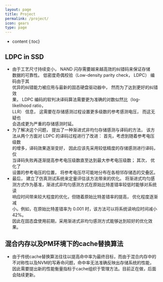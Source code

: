 ```yaml
---
layout: page
title: Project
permalink: /project/
icon: gears
type: page
---
```


* content
{:toc}

## LDPC in SSD
* 由于工艺尺寸持续变小， NAND 闪存需要越来越高效的纠错码来保证存储  
数据的可靠性。 低密度奇偶校验（Low-density parity check， LDPC） 编码由于其  
优异的纠错能力被应用与最新的固态硬盘驱动器中， 然而为了达到更好的纠错效  
果， LDPC 编码的软判决译码算法需要更为准确的对数似然比（log-likelihood ratio，  
LLR） 信息， 这需要在存储感测过程设置更多级数的参考感测电压， 而这无疑也  
会造成更为严重的存储感测时延。  
* 为了解决这个问题， 提出了一种渐进式非均匀存储感测与译码的方法， 该方  
法从两个方面对 LDPC 的译码过程进行了改进： 首先，考虑到随着参考电压级数  
的增多，译码效果逐渐变好， 因此应该先采用较低精度的存储感测进行译码，仅  
当译码失败再逐渐提高参考电压级数直至达到最大参考电压级数； 其次， 优化了  
设置的参考电压的位置， 将参考电压尽可能地分布在各相邻存储态的交叠区。  
* 最后， 建立了仿真测试系统来定量评估该方法带来的优化。 将渐进式均匀感  
测方式作为基准，渐进式非均匀感测方式在原始比特差错率较低时能够对系统读  
响应时间带来较大程度的优化，但随着原始比特差错率的提高， 优化程度逐渐减  
小。例如，在原始比特差错率为 0.001 时，该方法可以将系统读响应时间减小 42%。  
因此在固态盘使用前期，采用渐进式非均匀感测方式能够达到较好的优化效果。

## 混合内存以及PM环境下的cache替换算法
* 由于传统cache替换算法往往以提高命中率为最终目标，而由于混合内存中的不对称性以及NVM的写寿命问题，命中率无法准确反映出存储系统的性能，因此需要提出新的性能衡量指标于cache组织于管理方法。目前正在做，后面会陆续更新。
